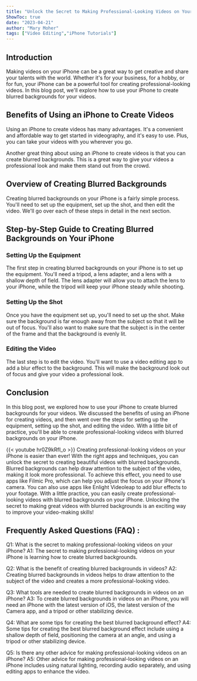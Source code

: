 ```yaml
---
title: "Unlock the Secret to Making Professional-Looking Videos on Your iPhone - Learn How to Create Blurred Backgrounds!"
ShowToc: true 
date: "2023-04-21"
author: "Mary Moher" 
tags: ["Video Editing","iPhone Tutorials"]
---
```

## Introduction

Making videos on your iPhone can be a great way to get creative and share your talents with the world. Whether it's for your business, for a hobby, or for fun, your iPhone can be a powerful tool for creating professional-looking videos. In this blog post, we'll explore how to use your iPhone to create blurred backgrounds for your videos.

## Benefits of Using an iPhone to Create Videos

Using an iPhone to create videos has many advantages. It's a convenient and affordable way to get started in videography, and it's easy to use. Plus, you can take your videos with you wherever you go. 

Another great thing about using an iPhone to create videos is that you can create blurred backgrounds. This is a great way to give your videos a professional look and make them stand out from the crowd.

## Overview of Creating Blurred Backgrounds

Creating blurred backgrounds on your iPhone is a fairly simple process. You'll need to set up the equipment, set up the shot, and then edit the video. We'll go over each of these steps in detail in the next section. 

## Step-by-Step Guide to Creating Blurred Backgrounds on Your iPhone

### Setting Up the Equipment

The first step in creating blurred backgrounds on your iPhone is to set up the equipment. You'll need a tripod, a lens adapter, and a lens with a shallow depth of field. The lens adapter will allow you to attach the lens to your iPhone, while the tripod will keep your iPhone steady while shooting.

### Setting Up the Shot

Once you have the equipment set up, you'll need to set up the shot. Make sure the background is far enough away from the subject so that it will be out of focus. You'll also want to make sure that the subject is in the center of the frame and that the background is evenly lit.

### Editing the Video

The last step is to edit the video. You'll want to use a video editing app to add a blur effect to the background. This will make the background look out of focus and give your video a professional look.

## Conclusion

In this blog post, we explored how to use your iPhone to create blurred backgrounds for your videos. We discussed the benefits of using an iPhone for creating videos, and then went over the steps for setting up the equipment, setting up the shot, and editing the video. With a little bit of practice, you'll be able to create professional-looking videos with blurred backgrounds on your iPhone.

{{< youtube hr0Z9kRfI_o >}} 
Creating professional-looking videos on your iPhone is easier than ever! With the right apps and techniques, you can unlock the secret to creating beautiful videos with blurred backgrounds. Blurred backgrounds can help draw attention to the subject of the video, making it look more professional. To achieve this effect, you need to use apps like Filmic Pro, which can help you adjust the focus on your iPhone's camera. You can also use apps like Enlight Videoleap to add blur effects to your footage. With a little practice, you can easily create professional-looking videos with blurred backgrounds on your iPhone. Unlocking the secret to making great videos with blurred backgrounds is an exciting way to improve your video-making skills!

## Frequently Asked Questions (FAQ) :
Q1: What is the secret to making professional-looking videos on your iPhone?
A1: The secret to making professional-looking videos on your iPhone is learning how to create blurred backgrounds.

Q2: What is the benefit of creating blurred backgrounds in videos?
A2: Creating blurred backgrounds in videos helps to draw attention to the subject of the video and creates a more professional-looking video.

Q3: What tools are needed to create blurred backgrounds in videos on an iPhone?
A3: To create blurred backgrounds in videos on an iPhone, you will need an iPhone with the latest version of iOS, the latest version of the Camera app, and a tripod or other stabilizing device.

Q4: What are some tips for creating the best blurred background effect?
A4: Some tips for creating the best blurred background effect include using a shallow depth of field, positioning the camera at an angle, and using a tripod or other stabilizing device.

Q5: Is there any other advice for making professional-looking videos on an iPhone?
A5: Other advice for making professional-looking videos on an iPhone includes using natural lighting, recording audio separately, and using editing apps to enhance the video.



